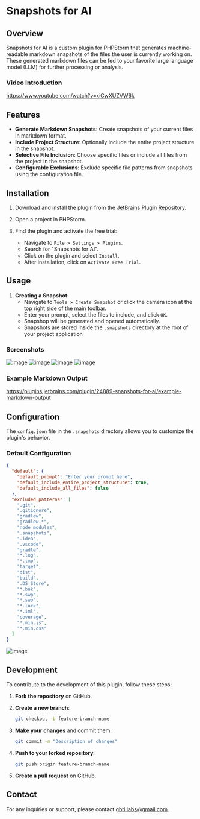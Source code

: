 # Snapshots for AI

## Overview

Snapshots for AI is a custom plugin for PHPStorm that generates machine-readable markdown snapshots of the files the user is currently working on. These generated markdown files can be fed to your favorite large language model (LLM) for further processing or analysis.

### Video Introduction

https://www.youtube.com/watch?v=xiCwXUZVW6k

## Features

- **Generate Markdown Snapshots**: Create snapshots of your current files in markdown format.
- **Include Project Structure**: Optionally include the entire project structure in the snapshot.
- **Selective File Inclusion**: Choose specific files or include all files from the project in the snapshot.
- **Configurable Exclusions**: Exclude specific file patterns from snapshots using the configuration file.

## Installation

1. Download and install the plugin from the [JetBrains Plugin Repository](https://plugins.jetbrains.com/plugin/24889-snapshots-for-ai/).

2. Open a project in PHPStorm.

3. Find the plugin and activate the free trial:
   - Navigate to `File > Settings > Plugins`.
   - Search for "Snapshots for AI".
   - Click on the plugin and select `Install`.
   - After installation, click on `Activate Free Trial`.

## Usage

1. **Creating a Snapshot**:
    - Navigate to `Tools > Create Snapshot` or click the camera icon at the top right side of the main toolbar.
    - Enter your prompt, select the files to include, and click `OK`.
    - Snapshop will be generated and opened automatically.
    - Snapshots are stored inside the `.snapshots` directory at the root of your project application

### Screenshots

![image](https://github.com/user-attachments/assets/e71f10db-b520-49c0-a371-1fdfa604f362)
![image](https://github.com/user-attachments/assets/bfbaa1f3-6e25-4c82-bd7f-648e42c1e7ee)
![image](https://github.com/user-attachments/assets/747bda18-8573-4573-8839-2ef7d21d61eb)
![image](https://github.com/user-attachments/assets/1b5c1c4e-a7d6-4b9f-b6ad-bb0bd78b1d81)

### Example Markdown Output

https://plugins.jetbrains.com/plugin/24889-snapshots-for-ai/example-markdown-output

## Configuration

The `config.json` file in the `.snapshots` directory allows you to customize the plugin's behavior.

### Default Configuration

```json
{
  "default": {
    "default_prompt": "Enter your prompt here",
    "default_include_entire_project_structure": true,
    "default_include_all_files": false
  },
  "excluded_patterns": [
    ".git",
    ".gitignore",
    "gradlew",
    "gradlew.*",
    "node_modules",
    ".snapshots",
    ".idea",
    ".vscode",
    "gradle",
    "*.log",
    "*.tmp",
    "target",
    "dist",
    "build",
    ".DS_Store",
    "*.bak",
    "*.swp",
    "*.swo",
    "*.lock",
    "*.iml",
    "coverage",
    "*.min.js",
    "*.min.css"
  ]
}
```
![image](https://github.com/user-attachments/assets/3a4db07b-7de3-4be3-9c42-0d5291736009)


## Development

To contribute to the development of this plugin, follow these steps:

1. **Fork the repository** on GitHub.

2. **Create a new branch**:
   ```bash
   git checkout -b feature-branch-name
   ```

3. **Make your changes** and commit them:
   ```bash
   git commit -m "Description of changes"
   ```

4. **Push to your forked repository**:
   ```bash
   git push origin feature-branch-name
   ```

5. **Create a pull request** on GitHub.

## Contact

For any inquiries or support, please contact [gbti.labs@gmail.com](mailto:gbti.labs@gmail.com).
